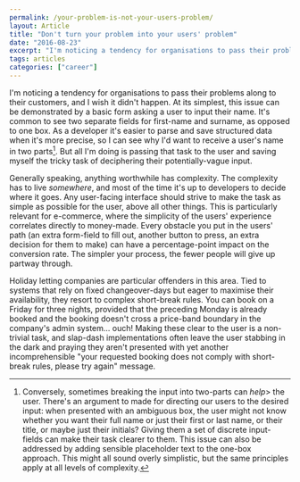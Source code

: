 ```yaml
---
permalink: /your-problem-is-not-your-users-problem/
layout: Article
title: "Don't turn your problem into your users' problem"
date: "2016-08-23"
excerpt: "I'm noticing a tendency for organisations to pass their problems along to their customers, and I wish it didn't happen."
tags: articles
categories: ["career"]
---
```


I'm noticing a tendency for organisations to pass their problems along to their customers, and I wish it didn't happen. At its simplest, this issue can be demonstrated by a basic form asking a user to input their name. It's common to see two separate fields for first-name and surname, as opposed to one box. As a developer it's easier to parse and save structured data when it's more precise, so I can see why I'd want to receive a user's name in two parts[^1]. But all I'm doing is passing that task to the user and saving myself the tricky task of deciphering their potentially-vague input.

Generally speaking, anything worthwhile has complexity. The complexity has to live _somewhere_, and most of the time it's up to developers to decide where it goes. Any user-facing interface should strive to make the task as simple as possible for the user, above all other things. This is particularly relevant for e-commerce, where the simplicity of the users' experience correlates directly to money-made. Every obstacle you put in the users' path (an extra form-field to fill out, another button to press, an extra decision for them to make) can have a percentage-point impact on the conversion rate. The simpler your process, the fewer people will give up partway through.

Holiday letting companies are particular offenders in this area. Tied to systems that rely on fixed changeover-days but eager to maximise their availability, they resort to complex short-break rules. You can book on a Friday for three nights, provided that the preceding Monday is already booked and the booking doesn't cross a price-band boundary in the company's admin system... ouch! Making these clear to the user is a non-trivial task, and slap-dash implementations often leave the user stabbing in the dark and praying they aren't presented with yet another incomprehensible "your requested booking does not comply with short-break rules, please try again" message.

[^1]: Conversely, sometimes breaking the input into two-parts can _help_> the user. There's an argument to made for directing our users to the desired input: when presented with an ambiguous box, the user might not know whether you want their full name or just their first or last name, or their title, or maybe just their initials? Giving them a set of discrete input-fields can make their task clearer to them. This issue can also be addressed by adding sensible placeholder text to the one-box approach. This might all sound overly simplistic, but the same principles apply at all levels of complexity.
